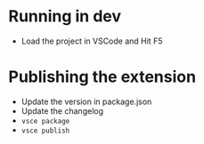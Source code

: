 # Running in dev
- Load the project in VSCode and Hit F5

# Publishing the extension
- Update the version in package.json
- Update the changelog
- `vsce package`
- `vsce publish`